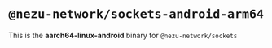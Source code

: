 # `@nezu-network/sockets-android-arm64`

This is the **aarch64-linux-android** binary for `@nezu-network/sockets`
